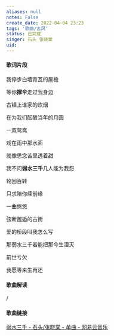 ```yaml
---
aliases: null
notes: False
create_date: 2022-04-04 23:23
tags: '歌曲/古风'
status: 已完成
singer: 石头 张晓棠
uid: 
---
```

#### 歌词片段

我停步白墙青瓦的屋檐

等你**撑伞**走过我身边

古镇上谁家的炊烟

在为我们酝酿当年的月圆

一双鸳鸯

戏在雨中那水面

就像思念苦里透着甜

我不问**弱水三千**几人能为我怨

轮回百转

只求陪你续前缘

一曲悠悠

弦断邂逅的古街

爱的桥段叫我怎么写

那弱水三千若能把那今生湮灭

前世亏欠

我愿等来生再还

#### 歌曲解读

/

#### 歌曲链接

[弱水三千 - 石头/张晓棠 - 单曲 - 网易云音乐](https://music.163.com/song?id=30482460&userid=84019341)



